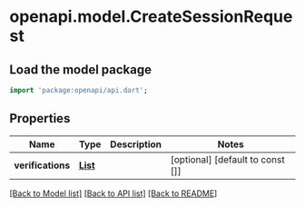 # openapi.model.CreateSessionRequest

## Load the model package
```dart
import 'package:openapi/api.dart';
```

## Properties
Name | Type | Description | Notes
------------ | ------------- | ------------- | -------------
**verifications** | [**List<RequestedVerification>**](RequestedVerification.md) |  | [optional] [default to const []]

[[Back to Model list]](../README.md#documentation-for-models) [[Back to API list]](../README.md#documentation-for-api-endpoints) [[Back to README]](../README.md)


